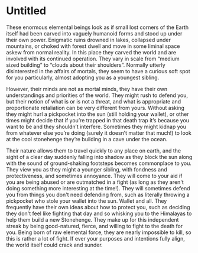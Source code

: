 # Untitled

These enormous elemental beings look as if small lost corners of the Earth itself had been carved into vaguely humanoid forms and stood up under their own power. Enigmatic ruins drowned in lakes, collapsed under mountains, or choked with forest dwell and move in some liminal space askew from normal reality. In this place they carved the world and are involved with its continued operation. They vary in scale from “medium sized building” to “clouds about their shoulders”. Normally utterly disinterested in the affairs of mortals, they seem to have a curious soft spot for you particularly, almost adopting you as a youngest sibling.

However, their minds are not as mortal minds, they have their own understandings and priorities of the world. They might rush to defend you, but their notion of what is or is not a threat, and what is appropriate and proportionate retaliation can be very different from yours. Without asking they might hurl a pickpocket into the sun (still holding your wallet), or other times might decide that if you’re trapped in that death trap it’s because you want to be and they shouldn’t interfere. Sometimes they might kidnap you from whatever else you’re doing (surely it doesn’t matter that much!) to look at the cool stonehenge they’re building in a cave under the ocean.

Their nature allows them to travel quickly to any place on earth, and the sight of a clear day suddenly falling into shadow as they block the sun along with the sound of ground-shaking footsteps becomes commonplace to you. They view you as they might a younger sibling, with fondness and protectiveness, and sometimes annoyance. They will come to your aid if you are being abused or are outmatched in a fight (as long as they aren't doing something more interesting at the time!). They will sometimes defend you from things you don't need defending from, such as literally throwing a pickpocket who stole your wallet into the sun. Wallet and all. They frequently have their own ideas about how to protect you, such as deciding they don't feel like fighting that day and so whisking you to the Himalayas to help them build a new Stonehenge. They make up for this independent streak by being good-natured, fierce, and willing to fight to the death for you. Being born of raw elemental force, they are nearly impossible to kill, so this is rather a lot of fight. If ever your purposes and intentions fully align, the world itself could crack and sunder.
